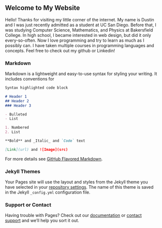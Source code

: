 ## Welcome to My Website

Hello! Thanks for visiting my little corner of the internet. My name is Dustin and I was just recently admitted as a student at UC San Diego. Before that, I was studying Computer Science, Mathematics, and Physics at Bakersfield College. In high school, I  became interested in web design, but did it only every-so-often. Now I love programming and try to learn as much as I possibly can. I have taken multiple courses in programming languages and concepts. Feel free to check out my github or Linkedin!

### Markdown

Markdown is a lightweight and easy-to-use syntax for styling your writing. It includes conventions for

```markdown
Syntax highlighted code block

# Header 1
## Header 2
### Header 3

- Bulleted
- List

1. Numbered
2. List

**Bold** and _Italic_ and `Code` text

[Link](url) and ![Image](src)
```

For more details see [GitHub Flavored Markdown](https://guides.github.com/features/mastering-markdown/).

### Jekyll Themes

Your Pages site will use the layout and styles from the Jekyll theme you have selected in your [repository settings](https://github.com/dustycl/dustycl.github.io/settings). The name of this theme is saved in the Jekyll `_config.yml` configuration file.

### Support or Contact

Having trouble with Pages? Check out our [documentation](https://help.github.com/categories/github-pages-basics/) or [contact support](https://github.com/contact) and we’ll help you sort it out.
